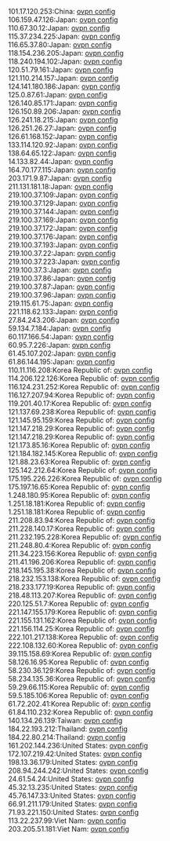 101.17.120.253:China: [ovpn config](vpn/101_17_120_253.ovpn)  
106.159.47.126:Japan: [ovpn config](vpn/106_159_47_126.ovpn)  
110.67.30.12:Japan: [ovpn config](vpn/110_67_30_12.ovpn)  
115.37.234.225:Japan: [ovpn config](vpn/115_37_234_225.ovpn)  
116.65.37.80:Japan: [ovpn config](vpn/116_65_37_80.ovpn)  
118.154.236.205:Japan: [ovpn config](vpn/118_154_236_205.ovpn)  
118.240.194.102:Japan: [ovpn config](vpn/118_240_194_102.ovpn)  
120.51.79.161:Japan: [ovpn config](vpn/120_51_79_161.ovpn)  
121.110.214.157:Japan: [ovpn config](vpn/121_110_214_157.ovpn)  
124.141.180.186:Japan: [ovpn config](vpn/124_141_180_186.ovpn)  
125.0.87.61:Japan: [ovpn config](vpn/125_0_87_61.ovpn)  
126.140.85.171:Japan: [ovpn config](vpn/126_140_85_171.ovpn)  
126.150.89.206:Japan: [ovpn config](vpn/126_150_89_206.ovpn)  
126.241.18.215:Japan: [ovpn config](vpn/126_241_18_215.ovpn)  
126.251.26.27:Japan: [ovpn config](vpn/126_251_26_27.ovpn)  
126.61.168.152:Japan: [ovpn config](vpn/126_61_168_152.ovpn)  
133.114.120.92:Japan: [ovpn config](vpn/133_114_120_92.ovpn)  
138.64.65.122:Japan: [ovpn config](vpn/138_64_65_122.ovpn)  
14.133.82.44:Japan: [ovpn config](vpn/14_133_82_44.ovpn)  
164.70.177.115:Japan: [ovpn config](vpn/164_70_177_115.ovpn)  
203.171.9.87:Japan: [ovpn config](vpn/203_171_9_87.ovpn)  
211.131.181.18:Japan: [ovpn config](vpn/211_131_181_18.ovpn)  
219.100.37.109:Japan: [ovpn config](vpn/219_100_37_109.ovpn)  
219.100.37.129:Japan: [ovpn config](vpn/219_100_37_129.ovpn)  
219.100.37.144:Japan: [ovpn config](vpn/219_100_37_144.ovpn)  
219.100.37.169:Japan: [ovpn config](vpn/219_100_37_169.ovpn)  
219.100.37.172:Japan: [ovpn config](vpn/219_100_37_172.ovpn)  
219.100.37.176:Japan: [ovpn config](vpn/219_100_37_176.ovpn)  
219.100.37.193:Japan: [ovpn config](vpn/219_100_37_193.ovpn)  
219.100.37.22:Japan: [ovpn config](vpn/219_100_37_22.ovpn)  
219.100.37.223:Japan: [ovpn config](vpn/219_100_37_223.ovpn)  
219.100.37.3:Japan: [ovpn config](vpn/219_100_37_3.ovpn)  
219.100.37.86:Japan: [ovpn config](vpn/219_100_37_86.ovpn)  
219.100.37.87:Japan: [ovpn config](vpn/219_100_37_87.ovpn)  
219.100.37.96:Japan: [ovpn config](vpn/219_100_37_96.ovpn)  
219.115.61.75:Japan: [ovpn config](vpn/219_115_61_75.ovpn)  
221.118.62.133:Japan: [ovpn config](vpn/221_118_62_133.ovpn)  
27.84.243.206:Japan: [ovpn config](vpn/27_84_243_206.ovpn)  
59.134.7.184:Japan: [ovpn config](vpn/59_134_7_184.ovpn)  
60.117.166.54:Japan: [ovpn config](vpn/60_117_166_54.ovpn)  
60.95.7.226:Japan: [ovpn config](vpn/60_95_7_226.ovpn)  
61.45.107.202:Japan: [ovpn config](vpn/61_45_107_202.ovpn)  
61.86.144.195:Japan: [ovpn config](vpn/61_86_144_195.ovpn)  
110.11.116.208:Korea Republic of: [ovpn config](vpn/110_11_116_208.ovpn)  
114.206.122.126:Korea Republic of: [ovpn config](vpn/114_206_122_126.ovpn)  
116.124.231.252:Korea Republic of: [ovpn config](vpn/116_124_231_252.ovpn)  
116.127.207.94:Korea Republic of: [ovpn config](vpn/116_127_207_94.ovpn)  
119.201.40.17:Korea Republic of: [ovpn config](vpn/119_201_40_17.ovpn)  
121.137.69.238:Korea Republic of: [ovpn config](vpn/121_137_69_238.ovpn)  
121.145.95.159:Korea Republic of: [ovpn config](vpn/121_145_95_159.ovpn)  
121.147.218.29:Korea Republic of: [ovpn config](vpn/121_147_218_29.ovpn)  
121.147.218.29:Korea Republic of: [ovpn config](vpn/121_147_218_29.ovpn)  
121.173.85.16:Korea Republic of: [ovpn config](vpn/121_173_85_16.ovpn)  
121.184.182.145:Korea Republic of: [ovpn config](vpn/121_184_182_145.ovpn)  
121.88.23.63:Korea Republic of: [ovpn config](vpn/121_88_23_63.ovpn)  
125.142.212.64:Korea Republic of: [ovpn config](vpn/125_142_212_64.ovpn)  
175.195.226.226:Korea Republic of: [ovpn config](vpn/175_195_226_226.ovpn)  
175.197.16.65:Korea Republic of: [ovpn config](vpn/175_197_16_65.ovpn)  
1.248.180.95:Korea Republic of: [ovpn config](vpn/1_248_180_95.ovpn)  
1.251.18.181:Korea Republic of: [ovpn config](vpn/1_251_18_181.ovpn)  
1.251.18.181:Korea Republic of: [ovpn config](vpn/1_251_18_181.ovpn)  
211.208.83.94:Korea Republic of: [ovpn config](vpn/211_208_83_94.ovpn)  
211.228.140.17:Korea Republic of: [ovpn config](vpn/211_228_140_17.ovpn)  
211.232.195.228:Korea Republic of: [ovpn config](vpn/211_232_195_228.ovpn)  
211.248.80.4:Korea Republic of: [ovpn config](vpn/211_248_80_4.ovpn)  
211.34.223.156:Korea Republic of: [ovpn config](vpn/211_34_223_156.ovpn)  
211.41.196.206:Korea Republic of: [ovpn config](vpn/211_41_196_206.ovpn)  
218.145.195.38:Korea Republic of: [ovpn config](vpn/218_145_195_38.ovpn)  
218.232.153.138:Korea Republic of: [ovpn config](vpn/218_232_153_138.ovpn)  
218.233.177.19:Korea Republic of: [ovpn config](vpn/218_233_177_19.ovpn)  
218.48.113.207:Korea Republic of: [ovpn config](vpn/218_48_113_207.ovpn)  
220.125.51.7:Korea Republic of: [ovpn config](vpn/220_125_51_7.ovpn)  
221.147.155.179:Korea Republic of: [ovpn config](vpn/221_147_155_179.ovpn)  
221.155.131.162:Korea Republic of: [ovpn config](vpn/221_155_131_162.ovpn)  
221.156.114.25:Korea Republic of: [ovpn config](vpn/221_156_114_25.ovpn)  
222.101.217.138:Korea Republic of: [ovpn config](vpn/222_101_217_138.ovpn)  
222.108.132.60:Korea Republic of: [ovpn config](vpn/222_108_132_60.ovpn)  
39.115.158.69:Korea Republic of: [ovpn config](vpn/39_115_158_69.ovpn)  
58.126.16.95:Korea Republic of: [ovpn config](vpn/58_126_16_95.ovpn)  
58.230.36.129:Korea Republic of: [ovpn config](vpn/58_230_36_129.ovpn)  
58.234.135.36:Korea Republic of: [ovpn config](vpn/58_234_135_36.ovpn)  
59.29.66.115:Korea Republic of: [ovpn config](vpn/59_29_66_115.ovpn)  
59.5.185.106:Korea Republic of: [ovpn config](vpn/59_5_185_106.ovpn)  
61.72.202.41:Korea Republic of: [ovpn config](vpn/61_72_202_41.ovpn)  
61.84.110.232:Korea Republic of: [ovpn config](vpn/61_84_110_232.ovpn)  
140.134.26.139:Taiwan: [ovpn config](vpn/140_134_26_139.ovpn)  
184.22.193.212:Thailand: [ovpn config](vpn/184_22_193_212.ovpn)  
184.22.80.214:Thailand: [ovpn config](vpn/184_22_80_214.ovpn)  
161.202.144.236:United States: [ovpn config](vpn/161_202_144_236.ovpn)  
172.107.219.42:United States: [ovpn config](vpn/172_107_219_42.ovpn)  
198.13.36.179:United States: [ovpn config](vpn/198_13_36_179.ovpn)  
208.94.244.242:United States: [ovpn config](vpn/208_94_244_242.ovpn)  
24.61.54.24:United States: [ovpn config](vpn/24_61_54_24.ovpn)  
45.32.13.235:United States: [ovpn config](vpn/45_32_13_235.ovpn)  
45.76.147.33:United States: [ovpn config](vpn/45_76_147_33.ovpn)  
66.91.211.179:United States: [ovpn config](vpn/66_91_211_179.ovpn)  
71.93.221.150:United States: [ovpn config](vpn/71_93_221_150.ovpn)  
113.22.237.99:Viet Nam: [ovpn config](vpn/113_22_237_99.ovpn)  
203.205.51.181:Viet Nam: [ovpn config](vpn/203_205_51_181.ovpn)  

